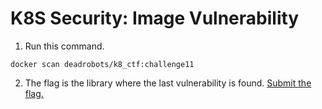 # K8S Security: Image Vulnerability

1. Run this command.

```
docker scan deadrobots/k8_ctf:challenge11
```

2. The flag is the library where the last vulnerability is found. [Submit the flag.](https://devslop.ctfd.io/challenges#Challenge%2028-20)
